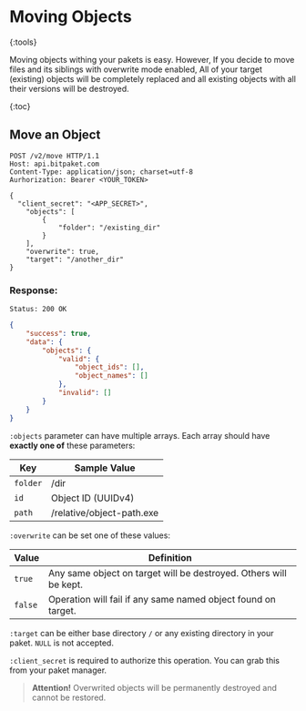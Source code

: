 # Moving Objects
{:tools}

Moving objects withing your pakets is easy. However, If you decide to move files and its siblings with overwrite mode enabled, All of your target (existing) objects will be completely replaced and all existing objects with all their versions will be destroyed.

{:toc}

## Move an Object

```http
POST /v2/move HTTP/1.1
Host: api.bitpaket.com
Content-Type: application/json; charset=utf-8
Aurhorization: Bearer <YOUR_TOKEN>

{
  "client_secret": "<APP_SECRET>",
	"objects": [
		{
			"folder": "/existing_dir"
		}
	],
	"overwrite": true,
	"target": "/another_dir"
}
```

### Response:

```
Status: 200 OK
```
```json
{
	"success": true,
	"data": {
		"objects": {
			"valid": {
				"object_ids": [],
				"object_names": []
			},
			"invalid": []
		}
	}
}
```
`:objects` parameter can have multiple arrays. Each array should have **exactly one of** these parameters:

| Key        | Sample Value           |
| ------------- |--------------|
| `folder`      | /dir |
| `id`      | Object ID (UUIDv4)      |
| `path` | /relative/object-path.exe      |

`:overwrite` can be set one of these values:

| Value        | Definition           |
| ------------- |--------------|
| `true`      | Any same object on target will be destroyed. Others will be kept. |
| `false`      | Operation will fail if any same named object found on target.     |

`:target` can be either base directory `/` or any existing directory in your paket. `NULL` is not accepted.

`:client_secret` is required to authorize this operation. You can grab this from your paket manager.

> **Attention!** Overwrited objects will be permanently destroyed and cannot be restored.

